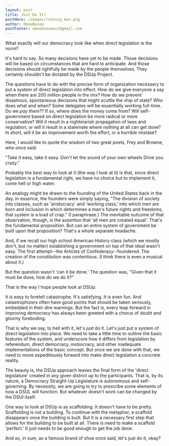 ```yaml
---
layout: post
title: Just Do It!
postHero: /images/running_man.png
author: OmneBonum
postFooter: omnebonumest@gmail.com
---
```

What exactly will our democracy look like when direct legislation is the norm?  

It's hard to say.  So many decisions have yet to be made.  Those decisions will be based on circumstances that are hard to anticipate.  And those decisions should rightfully be made by the people themselves.  They certainly shouldn't be dictated by the DSUp Project.

The questions have to do with the precise form of organization necessary to put a system of direct legislation into effect.  How do we give everyone a say when there are 200 million people in the mix?  How do we prevent disastrous, spontaneous decisions that might scuttle the ship of state? Who does what and when? Some delegates will be essentially working full-time. Do we <em>pay them??</em>  If so, where does the money come from? Will self-government based on direct legislation be more radical or more conservative?  Will it result in a nightmarish propagation of laws and regulation, or will it result in a stalemate where nothing at all can get done?  In short, will it be an improvement worth the effort, or a horrible mistake?

Here, I would like to quote the wisdom of two great poets, Frey and Browne, who once said:

"Take it easy, take it easy.
Don't let the sound of your own wheels
Drive you crazy."

Probably the best way to look at it (the way I look at it) is that, since direct legislation is a fundamental right, we have no choice but to implement it, come hell or high water.

An analogy might be drawn to the founding of the United States back in the day.  In essence, the founders were simply saying, "The division of society into classes, such as 'aristocracy' and 'working class,' into which men are born and inclusion in which determines a man's future rights and freedoms, that system is a load of crap." (I paraphrase.)  The inevitable outcome of that observation, though, is the assertion that 'all men are created equal'.  That's the fundamental proposition. But can an entire system of government be built upon that proposition?  That's a whole separate headache.  

And, if we recall our high school American History class (which we mostly don't, but no matter) establishing a government on top of that ideal wasn't easy.  The first attempt--the Articles of Confederacy--foundered.  The creation of the constitution was contentious. (I think there is even a musical about it.)

But the question wasn't 'can it be done.' The question was, "Given that it must be done, how do we do it?"

That is the way I hope people look at DSUp.

It is easy to foretell catastrophe. It's satisfying. It is even fun. And catastrophizers often have good points that should be taken seriously, embedded in their dire warnings.  But the fact is, every leap forward in improving democracy has always been greeted with a chorus of doubt and gloomy foreboding.

That is why we say, to hell with it, let's just do it.  Let's just put a system of direct legislation into place.  We need to take a little time to outline the basic features of the system, and underscore how it differs from legislation by referendum, direct democracy, mobocracy, and other inadequate implementations of the basic concept.  But once we are done with that, we need to move expeditiously forward into make direct legislation a concrete reality.

The beauty is, the DSUp approach leaves the final form of the 'direct legislature' created in any given district up to the participants.  That is, by its nature, a Democracy Straight-Up Legislature is autonomous and self-governing. By necessity, we are going to try to prescribe some elements of how a DSUL will function. But whatever doesn't work can be changed by the DSUl itself.  

One way to look at DSUp is as scaffolding.  It doesn't have to be pretty.  Scaffolding is not a building.  To continue with the metaphor, a scaffold disappears once the building is built.  But it is a necessary first step that allows for the building to be built at all.  There is need to make a scaffold 'perfect.' It just needs to be good enough to get the job done.  

And so, in sum, as a famous brand of shoe once said, let's just do it, okay?  
